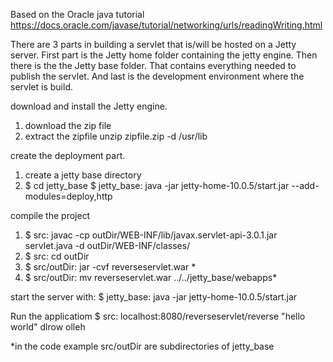 Based on the Oracle java tutorial
https://docs.oracle.com/javase/tutorial/networking/urls/readingWriting.html
  

There are 3 parts in building a servlet that is/will be hosted on a Jetty server.
First part is the Jetty home folder containing the jetty engine. Then there is the
the Jetty base folder. That contains everything needed to publish the servlet. And
last is the development environment where the servlet is build.

download and install the Jetty engine.
1. download the zip file
2. extract the zipfile
   unzip zipfile.zip -d /usr/lib

create the deployment part.
1. create a jetty base directory
2. $ cd jetty_base
   $ jetty_base: java -jar jetty-home-10.0.5/start.jar --add-modules=deploy,http

compile the project
1. $ src: javac -cp outDir/WEB-INF/lib/javax.servlet-api-3.0.1.jar servlet.java -d outDir/WEB-INF/classes/
2. $ src: cd outDir
3. $ src/outDir: jar -cvf reverseservlet.war *
4. $ src/outDir: mv reverseservlet.war ../../jetty_base/webapps*

start the server with:
$ jetty_base: java -jar jetty-home-10.0.5/start.jar

Run the applicatiom
$ src: localhost:8080/reverseservlet/reverse "hello world"
dlrow olleh

*in the code example src/outDir are subdirectories of jetty_base
